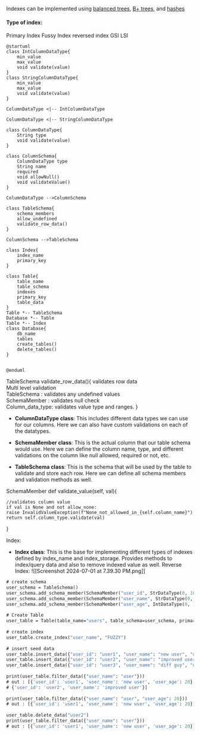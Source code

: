 
Indexes can be implemented using [balanced trees](https://en.wikipedia.org/wiki/Balanced_tree), [B+ trees](https://en.wikipedia.org/wiki/B%2B_tree), and [hashes](https://en.wikipedia.org/wiki/Hash_table)

#### Type of index:
Primary Index
Fussy Index
reversed index
GSI
LSI

```plantuml
@startuml
class IntColumnDataType{
	min_value
	max_value
	void validate(value)
}
class StringColumnDataType{
	min_value
	max_value
	void validate(value)
}

ColumnDataType <|-- IntColumnDataType

ColumnDataType <|-- StringColumnDataType

class ColumnDataType{
	String type
	void validate(value)
}

class ColumnSchema{
	ColumnDataType type
	String name
	required
	void allowNull()
	void validateValue()
}

ColumnDataType -->ColumnSchema

class TableSchema{
	schema_members
	allow_undefined
	validate_row_data()
}

ColumnSchema -->TableSchema

class Index{
	index_name
	primary_key
}

class Table{
	table_name
	table_schema
	indexes
	primary_key
	table_data
}
Table *-- TableSchema
Database *-- Table
Table *-- Index
class Database{
	db_name
	tables
	create_tables()
	delete_tables()
}


@enduml
```


TableSchema
validate_row_data(){
validates row data  
Multi level validation  
TableSchema : validates any undefined values  
SchemaMember : validates null check  
Column_data_type: validates value type and ranges.
}
- **ColumnDataType class**: This includes different data types we can use for our columns. Here we can also have custom validations on each of the datatypes.

- **SchemaMember class**: This is the actual column that our table schema would use. Here we can define the column name, type, and different validations on the column like null allowed, required or not, etc.

- **TableSchema class**: This is the schema that will be used by the table to validate and store each row. Here we can define all schema members and validation methods as well.

SchemaMember
def validate_value(self, val){

	//validates column value  
	if val is None and not allow_none:  
	raise InvalidValueException(f"None_not_allowed_in_{self.column_name}")  
	return self.column_type.validate(val)
}


Index:
- **Index class**: This is the base for implementing different types of indexes defined by index_name and index_storage. Provides methods to index/query data and also to remove indexed value as well.
Reverse Index:
![[Screenshot 2024-07-01 at 7.39.30 PM.png]]

```def table_flow(cls):  
# create schema  
user_schema = TableSchema()  
user_schema.add_schema_member(SchemaMember("user_id", StrDataType(0, 10), required=True))  
user_schema.add_schema_member(SchemaMember("user_name", StrDataType(0, 50)))  
user_schema.add_schema_member(SchemaMember("user_age", IntDataType(0, 100), required=False))  
  
# Create Table  
user_table = Table(table_name="users", table_schema=user_schema, primary_key="user_id")  
  
# create index  
user_table.create_index("user_name", "FUZZY")  
  
# insert seed data  
user_table.insert_data({"user_id": "user1", "user_name": "new user", "user_age": 20})  
user_table.insert_data({"user_id": "user2", "user_name": "improved user"})  
user_table.insert_data({"user_id": "user3", "user_name": "diff guy", "user_age": 30})  
  
print(user_table.filter_data({"user_name": "user"}))  
# out : [{'user_id': 'user1', 'user_name': 'new user', 'user_age': 20},  
# {'user_id': 'user2', 'user_name': 'improved user'}]  
  
print(user_table.filter_data({"user_name": "user", "user_age": 20}))  
# out : [{'user_id': 'user1', 'user_name': 'new user', 'user_age': 20}]  
  
user_table.delete_data("user2")  
print(user_table.filter_data({"user_name": "user"}))  
# out : [{'user_id': 'user1', 'user_name': 'new user', 'user_age': 20}]
```